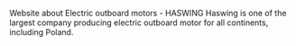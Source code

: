Website about Electric outboard motors - HASWING
Haswing is one of the largest company  producing electric outboard motor for all continents, including Poland.
